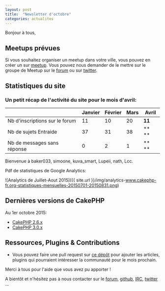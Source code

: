 ```yaml
---
layout: post
title:  "Newsletter d'octobre"
categories: actualites
---
```


Bonjour à tous,


Meetups prévues
---------------

Si vous souhaitez organiser un meetup dans votre ville, vous pouvez en créer un
sur [meetup](http://www.meetup.com/CakePHP-France). Vous pouvez nous demander
de le mettre sur le groupe de Meetup sur le
[forum](forum.cakephp-fr.org/viewtopic.php?id=7291) ou sur
[twitter](https://twitter.com/cakephpfr).

Statistiques du site
--------------------

### Un petit récap de l'activité du site pour le mois d'avril:


|                                 |Janvier | Février |   Mars   |  Avril |
|---------------------------------|--------|---------|----------|--------|
|Nb d'inscriptions sur le forum   |   11   |   10    |    20    | **11** |
|Nb de sujets Entraide            |   37   |   31    |    38    | ** **  |
|Nb de messages sans réponse      |   0    |   2     |    1     | ** **  |

Bienvenue à baker033, simoone, kuva_smart, Lupeii, nath, Lcc.

Pdf de statistiques de Google Analytics:

![Analytics de Juillet-Aout 2015]({{ site.url }}/img/analytics-www.cakephp-fr.org-statistiques-mensuelles-20150701-20150831.png)

Dernières versions de CakePHP
-----------------------------

Au 1er octobre 2015:

- [CakePHP 2.6.x](https://github.com/cakephp/cakephp/releases/tag/2.6.x)
- [CakePHP 3.0.x](https://github.com/cakephp/cakephp/releases/tag/3.0.x)

Ressources, Plugins & Contributions
-----------------------------------

- Vous pouvez faire une pull request sur [ce dépôt](https://github.com/cakephp-fr/cakephp-fr.github.io/blob/master/_drafts/2015-05-01-newsletter-mai-2015.md) pour ajouter les articles, plugins qui pourraient intéresser la communauté
pour le mois prochain.


Merci à tous pour l'aide que vous avez pu apporter !


A bientôt et n'hésitez pas à nous contacter sur le
[forum](http://forum.cakephp-fr.org), [github](https://github.com/cakephp-fr),
[IRC](http://www.cakephp-fr.org/irc), [twitter](https://twitter.com/cakephpfr) ...
